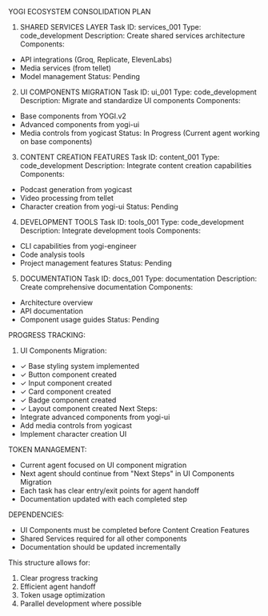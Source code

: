 YOGI ECOSYSTEM CONSOLIDATION PLAN

1. SHARED SERVICES LAYER
Task ID: services_001
Type: code_development
Description: Create shared services architecture
Components:
- API integrations (Groq, Replicate, ElevenLabs)
- Media services (from tellet)
- Model management
Status: Pending

2. UI COMPONENTS MIGRATION
Task ID: ui_001
Type: code_development
Description: Migrate and standardize UI components
Components:
- Base components from YOGI.v2
- Advanced components from yogi-ui
- Media controls from yogicast
Status: In Progress (Current agent working on base components)

3. CONTENT CREATION FEATURES
Task ID: content_001
Type: code_development
Description: Integrate content creation capabilities
Components:
- Podcast generation from yogicast
- Video processing from tellet
- Character creation from yogi-ui
Status: Pending

4. DEVELOPMENT TOOLS
Task ID: tools_001
Type: code_development
Description: Integrate development tools
Components:
- CLI capabilities from yogi-engineer
- Code analysis tools
- Project management features
Status: Pending

5. DOCUMENTATION
Task ID: docs_001
Type: documentation
Description: Create comprehensive documentation
Components:
- Architecture overview
- API documentation
- Component usage guides
Status: Pending

PROGRESS TRACKING:
1. UI Components Migration:
- ✓ Base styling system implemented
- ✓ Button component created
- ✓ Input component created
- ✓ Card component created
- ✓ Badge component created
- ✓ Layout component created
Next Steps:
- Integrate advanced components from yogi-ui
- Add media controls from yogicast
- Implement character creation UI

TOKEN MANAGEMENT:
- Current agent focused on UI component migration
- Next agent should continue from "Next Steps" in UI Components Migration
- Each task has clear entry/exit points for agent handoff
- Documentation updated with each completed step

DEPENDENCIES:
- UI Components must be completed before Content Creation Features
- Shared Services required for all other components
- Documentation should be updated incrementally

This structure allows for:
1. Clear progress tracking
2. Efficient agent handoff
3. Token usage optimization
4. Parallel development where possible

